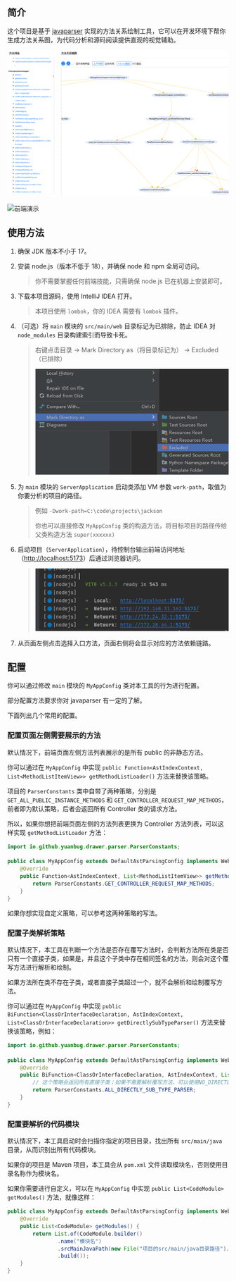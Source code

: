
## 简介

这个项目是基于 [javaparser](https://github.com/javaparser/javaparser) 实现的方法关系绘制工具，它可以在开发环境下帮你生成方法关系图，为代码分析和源码阅读提供直观的视觉辅助。

![前端截图](./docs/前端截图.png)

![前端演示](./docs/前端演示.gif)

## 使用方法

1. 确保 JDK 版本不小于 17。

2. 安装 node.js（版本不低于 18），并确保 node 和 npm 全局可访问。
   > 你不需要掌握任何前端技能，只需确保 node.js 已在机器上安装即可。

3. 下载本项目源码，使用 IntelliJ IDEA 打开。
   > 本项目使用 `lombok`，你的 IDEA 需要有 `lombok` 插件。

4. （可选）将 `main` 模块的 `src/main/web` 目录标记为已排除，防止 IDEA 对 `node_modules` 目录构建索引而导致卡死。
   > 右键点击目录 -> Mark Directory as（将目录标记为） -> Excluded（已排除）
   >
   > ![标记排除](./docs/标记排除.png)

5. 为 `main` 模块的 `ServerApplication` 启动类添加 VM 参数 `work-path`，取值为你要分析的项目的路径。
   > 例如 `-Dwork-path=C:\code\projects\jackson`
   > 
   > 你也可以直接修改 `MyAppConfig` 类的构造方法，将目标项目的路径传给父类构造方法 `super(xxxxxx)` 

6. 启动项目（`ServerApplication`），待控制台输出前端访问地址（[http://localhost:5173](http://localhost:5173)）后通过浏览器访问。
   > ![控制台输出前端访问地址](./docs/控制台输出前端访问地址.png)

7. 从页面左侧点击选择入口方法，页面右侧将会显示对应的方法依赖链路。

## 配置

你可以通过修改 `main` 模块的 `MyAppConfig` 类对本工具的行为进行配置。

部分配置方法要求你对 javaparser 有一定的了解。

下面列出几个常用的配置。

### 配置页面左侧需要展示的方法

默认情况下，前端页面左侧方法列表展示的是所有 public 的非静态方法。

你可以通过在 `MyAppConfig` 中实现 `public Function<AstIndexContext, List<MethodListItemView>> getMethodListLoader()` 方法来替换该策略。

项目的 `ParserConstants` 类中自带了两种策略，分别是 `GET_ALL_PUBLIC_INSTANCE_METHODS` 和 `GET_CONTROLLER_REQUEST_MAP_METHODS`，前者即为默认策略，后者会返回所有 Controller 类的请求方法。

所以，如果你想把前端页面左侧的方法列表更换为 Controller 方法列表，可以这样实现 `getMethodListLoader` 方法：

```java
import io.github.yuanbug.drawer.parser.ParserConstants;

public class MyAppConfig extends DefaultAstParsingConfig implements WebViewConfig {
    @Override
    public Function<AstIndexContext, List<MethodListItemView>> getMethodListLoader() {
        return ParserConstants.GET_CONTROLLER_REQUEST_MAP_METHODS;
    }
}
```

如果你想实现自定义策略，可以参考这两种策略的写法。

### 配置子类解析策略

默认情况下，本工具在判断一个方法是否存在覆写方法时，会判断方法所在类是否只有一个直接子类，如果是，并且这个子类中存在相同签名的方法，则会对这个覆写方法进行解析和绘制。

如果方法所在类不存在子类，或者直接子类超过一个，就不会解析和绘制覆写方法。

你可以通过在 `MyAppConfig` 中实现 `public BiFunction<ClassOrInterfaceDeclaration, AstIndexContext, List<ClassOrInterfaceDeclaration>> getDirectlySubTypeParser()` 方法来替换该策略，例如：

```java
import io.github.yuanbug.drawer.parser.ParserConstants;

public class MyAppConfig extends DefaultAstParsingConfig implements WebViewConfig {
    @Override
    public BiFunction<ClassOrInterfaceDeclaration, AstIndexContext, List<ClassOrInterfaceDeclaration>> getDirectlySubTypeParser() {
        // 这个策略会返回所有直接子类；如果不需要解析覆写方法，可以使用NO_DIRECTLY_SUB_TYPE_PARSER
        return ParserConstants.ALL_DIRECTLY_SUB_TYPE_PARSER;
    }
}
```

### 配置要解析的代码模块

默认情况下，本工具启动时会扫描你指定的项目目录，找出所有 `src/main/java` 目录，从而识别出所有代码模块。

如果你的项目是 Maven 项目，本工具会从 `pom.xml` 文件读取模块名，否则使用目录名称作为模块名。

如果你需要进行自定义，可以在 `MyAppConfig` 中实现 `public List<CodeModule> getModules()` 方法，就像这样：

```java
public class MyAppConfig extends DefaultAstParsingConfig implements WebViewConfig {
    @Override
    public List<CodeModule> getModules() {
        return List.of(CodeModule.builder()
                .name("模块名")
                .srcMainJavaPath(new File("项目的src/main/java目录路径").toPath())
                .build());
    }
}
```
